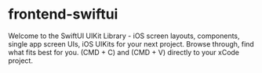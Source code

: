 # frontend-swiftui
Welcome to the SwiftUI UIKit Library - iOS screen layouts, components, single app screen UIs, iOS UIKits for your next project. Browse through, find what fits best for you. (CMD + C) and (CMD + V) directly to your xCode project. 
